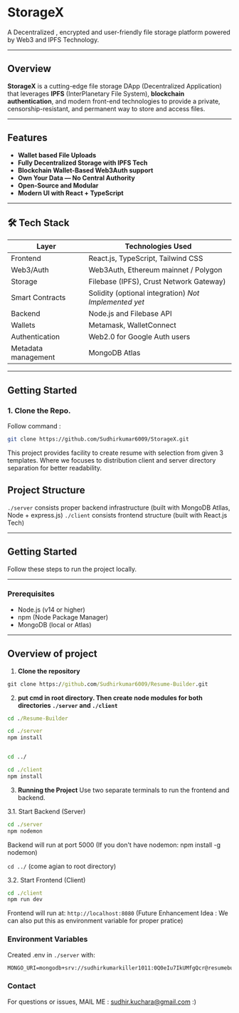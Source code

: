 # StorageX

A Decentralized , encrypted and user-friendly file storage platform powered by Web3 and IPFS Technology.

---
## Overview
**StorageX** is a cutting-edge file storage DApp (Decentralized Application) that leverages **IPFS** (InterPlanetary File System), **blockchain authentication**, and modern front-end technologies to provide a private, censorship-resistant, and permanent way to store and access files.

---
## Features

- **Wallet based File Uploads**
- **Fully Decentralized Storage with IPFS Tech**
- **Blockchain Wallet-Based Web3Auth support**
- **Own Your Data — No Central Authority**
- **Open-Source and Modular**
- **Modern UI with React + TypeScript**

---
## 🛠 Tech Stack

| Layer         | Technologies Used                    |
|---------------|---------------------------------------|
| Frontend      | React.js, TypeScript, Tailwind CSS    |
| Web3/Auth     | Web3Auth, Ethereum mainnet / Polygon  |
| Storage       | Filebase (IPFS), Crust Network Gateway)|
| Smart Contracts | Solidity (optional integration) *Not Implemented yet*       |
| Backend       | Node.js and Filebase API     |
| Wallets       | Metamask, WalletConnect               |
| Authentication| Web2.0 for Google Auth users               |
|Metadata management| MongoDB Atlas|

---

## Getting Started
### 1. Clone the Repo.
Follow command :
```bash
git clone https://github.com/Sudhirkumar6009/StorageX.git
```
This project provides facility to create resume with selection from given 3 templates.
Where we focuses to distribution client and server directory separation for better readability.  


## Project Structure
`./server` consists proper backend infrastructure (built with MongoDB Atllas, Node + express.js)
`./client` consists frontend structure (built with React.js Tech)

---

## Getting Started

Follow these steps to run the project locally.

---

### Prerequisites

- Node.js (v14 or higher)
- npm (Node Package Manager)
- MongoDB (local or Atlas)

---

## Overview of project

1. **Clone the repository**
```cmd
git clone https://github.com/Sudhirkumar6009/Resume-Builder.git
```
2. **put cmd in root directory. Then create node modules for both directories `./server` and `./client`**
```cmd
cd ./Resume-Builder

cd ./server
npm install


cd ../

cd ./client
npm install
```

3. **Running the Project**
Use two separate terminals to run the frontend and backend.

3.1. Start Backend (Server)
```cmd
cd ./server
npm nodemon
```
Backend will run at port 5000
(If you don't have nodemon: npm install -g nodemon)

`cd ../` (come agian to root directory)

3.2. Start Frontend (Client)
```cmd
cd ./client
npm run dev
```
Frontend will run at: `http://localhost:8080`
(Future Enhancement Idea : We can also put this as environment variable for proper pratice)

### Environment Variables
Created .env in `./server` with:
```cmd
MONGO_URI=mongodb+srv://sudhirkumarkiller1011:0Q0eIu7IkUMfgQcr@resumebuilder.ymfjyyh.mongodb.net/?retryWrites=true&w=majority&appName=ResumeBuilder
```

### Contact
For questions or issues,
MAIL ME : sudhir.kuchara@gmail.com :)

